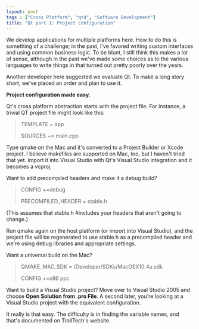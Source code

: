 ```yaml
---
layout: post
tags : ["Cross Platform", "qt4", "Software Development"]
title: "Qt part 1: Project configuration"
---
```

We develop applications for multiple platforms here. How to do this is something of a challenge; in the past, I've favored writing custom interfaces and using common business logic. To be blunt, I still think this makes a lot of sense, although in the past we've made some choices as to the various languages to write things in that turned out pretty poorly over the years.



Another developer here suggested we evaluate Qt. To make a long story short, we've placed an order and plan to use it.

<!--more-->


<strong>Project configuration made easy.</strong>



Qt's cross platform abstraction starts with the project file. For instance, a trivial QT project file might look like this:

<blockquote class="codechunk">TEMPLATE = app

SOURCES += main.cpp</blockquote>

Type qmake on the Mac and it's converted to a Project Builder or Xcode project. I believe makefiles are supported on Mac, too, but I haven't tried that yet. Import it into Visual Studio with Qt's Visual Studio integration and it becomes a vcproj.



Want to add precompiled headers and make it a debug build?

<blockquote class="codechunk">CONFIG +=debug

PRECOMPILED_HEADER = stable.h</blockquote>

(This assumes that stable.h #includes your headers that aren't going to change.)



Run qmake again on the host platform (or import into Visual Studio), and the project file will be regenerated to use stable.h as a precompiled header and we're using debug libraries and appropriate settings.



Want a universal build on the Mac?

<blockquote class="codechunk">QMAKE_MAC_SDK = /Developer/SDKs/MacOSX10.4u.sdk

CONFIG +=x86 ppc</blockquote>

Want to build a Visual Studio project? Move over to Visual Studio 2005 and choose <strong>Open Solution from .pro File</strong>. A second later, you're looking at a Visual Studio project with the equivalent configuration.



It really is that easy. The difficulty is in finding the variable names, and that's documented on TrollTech's website.